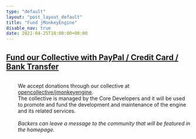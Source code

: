 ```yaml
---
type: "default"
layout: "post_layout_default"
title: "Fund jMonkeyEngine"
disable_nav: true
date: 2021-04-25T18:00:00+00:00
---
```


<!-- There are two ways to donate to jMonkeyEngine and its community: -->



<a rel='noopener noreferrer' target="_blank" href="https://opencollective.com/jmonkeyengine"><h2>Fund our Collective with PayPal / Credit Card / Bank Transfer </h2></a>
<div style="display:flex;flex-direction:row;align-items:center;margin-top:1rem">
<a rel='noopener noreferrer' target="_blank" href="https://opencollective.com/jmonkeyengine">
    <i style="font-size:6rem;color:var(--highlightFg)" class="fa-solid fa-building-columns"></i>
</a>
<p style="margin-left:2rem;">
We accept donations through our collective at <a rel='noopener noreferrer' target="_blank" href="https://opencollective.com/jmonkeyengine">opencollective/jmonkeyengine</a>.
<br>
The collective is managed by the Core Developers and it will be used to promote and fund the development and maintenance of the engine and its related services.
<br>
<br>
<i>Backers can leave a message to the community that will be featured in the homepage.</i>
</p>
</div>

<br><br><br>
<!-- 
<a rel='noopener noreferrer' target="_blank" href="https://fund.jmonkeyengine.org"><h2 >Fund our OpenSource community with Bitcoin</h2></a>
<div style="display:flex;flex-direction:row;align-items:center;margin-top:1rem">
<a  rel='noopener noreferrer' target="_blank" href="https://fund.jmonkeyengine.org">
    <i style="font-size:6rem;color:var(--highlightFg)" class="fa-brands fa-bitcoin"></i>
</a>
<p style="margin-left:2rem;">
Alternatively you can donate through <a rel='noopener noreferrer' target="_blank" href="https://fund.jmonkeyengine.org">our instance of ⚡plit Donation</a>, an unified solution to donate Bitcoin over the lightning network to our collective but also directly to the opensource contributors and teams that build jMonkeyEngine. 
<br>
This option gives you the ability to chose the destination of your funds.
<br>
<br>
<i>If you donate to our collective through ⚡plit Donation, you will be able to claim the donation as yours by logging-in to <a rel='noopener noreferrer' target="_blank" href="https://opencollective.com">opencollective.com</a> with the same email address.</i>
</p>
</div> -->

